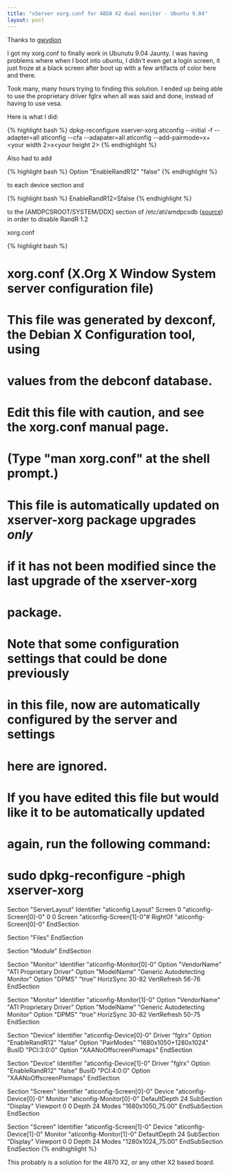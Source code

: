 ```yaml
---
title: "xServer xorg.conf for 4850 X2 dual monitor - Ubuntu 9.04"
layout: post
---
```


Thanks to [gwydion](http://blog.morrigan.ch/?p=52)

I got my xorg.conf to finally work in Ubunutu 9.04 Jaunty. I was having problems where when I boot into ubuntu, I didn't even get a login screen, it just froze at a black screen after boot up with a few artifacts of color here and there.

Took many, many hours trying to finding this solution. I ended up being able to use the proprietary driver fglrx when all was said and done, instead of having to use vesa.

Here is what I did:

{% highlight bash %}
dpkg-reconfigure xserver-xorg
aticonfig --initial -f --adapter=all
aticonfig --cfa --adapater=all
aticonfig --add-pairmode=<your width>x<your height>+<your width 2>x<your height 2>
{% endhighlight %}

Also had to add

{% highlight bash %}
Option "EnableRandR12" "false"
{% endhighlight %}

to each device section and

{% highlight bash %}
EnableRandR12=Sfalse
{% endhighlight %}

to the [AMDPCSROOT/SYSTEM/DDX] section of /etc/ati/amdpcsdb ([source](http://ubuntuforums.org/showthread.php?p=7144148)) in order to disable RandR 1.2

xorg.conf

{% highlight bash %}

# xorg.conf (X.Org X Window System server configuration file)
#
# This file was generated by dexconf, the Debian X Configuration tool, using
# values from the debconf database.
#
# Edit this file with caution, and see the xorg.conf manual page.
# (Type "man xorg.conf" at the shell prompt.)
#
# This file is automatically updated on xserver-xorg package upgrades *only*
# if it has not been modified since the last upgrade of the xserver-xorg
# package.
#
# Note that some configuration settings that could be done previously
# in this file, now are automatically configured by the server and settings
# here are ignored.
#
# If you have edited this file but would like it to be automatically updated
# again, run the following command:
#   sudo dpkg-reconfigure -phigh xserver-xorg

Section "ServerLayout"
	Identifier     "aticonfig Layout"
	Screen      0  "aticonfig-Screen[0]-0" 0 0
	Screen         "aticonfig-Screen[1]-0"# RightOf "aticonfig-Screen[0]-0"
EndSection

Section "Files"
EndSection

Section "Module"
EndSection

Section "Monitor"
	Identifier   "aticonfig-Monitor[0]-0"
	Option	    "VendorName" "ATI Proprietary Driver"
	Option	    "ModelName" "Generic Autodetecting Monitor"
	Option	    "DPMS" "true"
	HorizSync   30-82
	VertRefresh  56-76
EndSection

Section "Monitor"
	Identifier   "aticonfig-Monitor[1]-0"
	Option	    "VendorName" "ATI Proprietary Driver"
	Option	    "ModelName" "Generic Autodetecting Monitor"
	Option	    "DPMS" "true"
	HorizSync   30-82
	VertRefresh  50-75
EndSection

Section "Device"
	Identifier  "aticonfig-Device[0]-0"
	Driver      "fglrx"
	Option	    "EnableRandR12" "false"
	Option	    "PairModes" "1680x1050+1280x1024"
	BusID       "PCI:3:0:0"
	Option          "XAANoOffscreenPixmaps"
EndSection

Section "Device"
	Identifier  "aticonfig-Device[1]-0"
	Driver      "fglrx"
	Option	    "EnableRandR12" "false"
	BusID       "PCI:4:0:0"
	Option          "XAANoOffscreenPixmaps"
EndSection

Section "Screen"
	Identifier "aticonfig-Screen[0]-0"
	Device     "aticonfig-Device[0]-0"
	Monitor    "aticonfig-Monitor[0]-0"
	DefaultDepth     24
	SubSection "Display"
		Viewport   0 0
		Depth     24
		Modes      "1680x1050_75.00"
	EndSubSection
EndSection

Section "Screen"
	Identifier "aticonfig-Screen[1]-0"
	Device     "aticonfig-Device[1]-0"
	Monitor    "aticonfig-Monitor[1]-0"
	DefaultDepth     24
	SubSection "Display"
		Viewport   0 0
		Depth     24
		Modes      "1280x1024_75.00"
	EndSubSection
EndSection
{% endhighlight %}


This probably is a solution for the 4870 X2, or any other X2 based board.
